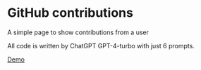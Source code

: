 # GitHub contributions
A simple page to show contributions from a user

All code is written by ChatGPT GPT-4-turbo with just 6 prompts.

[Demo](https://ov7a.github.io/github-contributions?user=ov7a)
